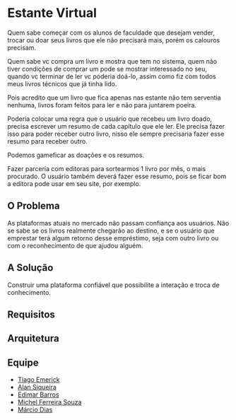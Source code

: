 # Estante Virtual

Quem sabe começar com os alunos de faculdade que desejam vender, trocar ou doar seus livros que ele não precisará mais, porém os calouros precisam.

Quem sabe vc compra um livro e mostra que tem no sistema, quem não tiver condições de comprar um pode se mostrar interessado no seu, quando vc terminar de ler vc poderia doá-lo, assim como fiz com todos meus livros técnicos que já tinha lido.

Pois acredito que um livro que fica apenas nas estante não tem serventia nenhuma, livros foram feitos para ler e não para juntarem poeira.

Poderia colocar uma regra que o usuário que recebeu um livro doado, precisa escrever um resumo de cada capítulo que ele ler. Ele precisa fazer isso para poder receber outro livro, nisso ele sempre precisaria fazer esse resumo para receber outro.

Podemos gameficar as doações e os resumos.

Fazer parceria com editoras para sortearmos 1 livro por mês, o mais procurado. O usuário também deverá fazer esse resumo, pois se ficar bom a editora pode usar em seu site, por exemplo.

## O Problema

As plataformas atuais no mercado não passam confiança aos usuários. Não se sabe se os livros realmente chegarão ao destino, e se o usuário que emprestar terá algum retorno desse empréstimo, seja com outro livro ou com o reconhecimento de que ajudou alguém.

## A Solução

Construir uma plataforma confiável que possibilite a interação e troca de conhecimento.

## Requisitos

## Arquitetura

## Equipe

- [Tiago Emerick](https://github.com/tiagoeborsanyi)
- [Alan Siqueira](https://github.com/alannsiqueira)
- [Edimar Barros](https://github.com/BarrosEdimar)
- [Michel Ferreira Souza](https://github.com/souzacristsf)
- [Márcio Dias](https://github.com/spaceonline)
